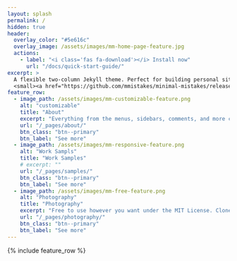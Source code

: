 ```yaml
---
layout: splash
permalink: /
hidden: true
header:
  overlay_color: "#5e616c"
  overlay_image: /assets/images/mm-home-page-feature.jpg
  actions:
    - label: "<i class='fas fa-download'></i> Install now"
      url: "/docs/quick-start-guide/"
excerpt: >
  A flexible two-column Jekyll theme. Perfect for building personal sites, blogs, and portfolios.<br />
  <small><a href="https://github.com/mmistakes/minimal-mistakes/releases/tag/4.24.0">Latest release v4.24.0</a></small>
feature_row:
  - image_path: /assets/images/mm-customizable-feature.png
    alt: "customizable"
    title: "About"
    excerpt: "Everything from the menus, sidebars, comments, and more can be configured or set with YAML Front Matter."
    url: "/_pages/about/"
    btn_class: "btn--primary"
    btn_label: "See more"
  - image_path: /assets/images/mm-responsive-feature.png
    alt: "Work Sampls"
    title: "Work Samples"
    # excerpt: ""
    url: "/_pages/samples/"
    btn_class: "btn--primary"
    btn_label: "See more"
  - image_path: /assets/images/mm-free-feature.png
    alt: "Photography"
    title: "Photography"
    excerpt: "Free to use however you want under the MIT License. Clone it, fork it, customize it... whatever!"
    url: "/_pages/photography/"
    btn_class: "btn--primary"
    btn_label: "See more"
---
```


{% include feature_row %}
